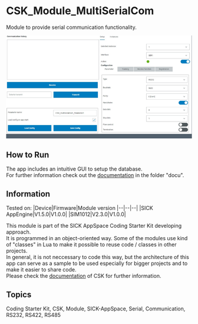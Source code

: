 # CSK_Module_MultiSerialCom

Module to provide serial communication functionality.  

![](./docu/media/UI_Screenshot.png)

## How to Run
The app includes an intuitive GUI to setup the database.  
For further information check out the [documentation](https://raw.githack.com/golluroSICKAG/CSK_Module_MultiSerialCom/main/docu/CSK_Module_MultiSerialCom.html) in the folder "docu".  

## Information

Tested on:
|Device|Firmware|Module version
|--|--|--|
|SICK AppEngine|V1.5.0|V1.0.0|
|SIM1012|V2.3.0|V1.0.0|

This module is part of the SICK AppSpace Coding Starter Kit developing approach.  
It is programmed in an object-oriented way. Some of the modules use kind of "classes" in Lua to make it possible to reuse code / classes in other projects.  
In general, it is not neccessary to code this way, but the architecture of this app can serve as a sample to be used especially for bigger projects and to make it easier to share code.  
Please check the [documentation](https://github.com/SICKAppSpaceCodingStarterKit/.github/blob/main/docu/SICKAppSpaceCodingStarterKit_Documentation.md) of CSK for further information.  

## Topics

Coding Starter Kit, CSK, Module, SICK-AppSpace, Serial, Communication, RS232, RS422, RS485
